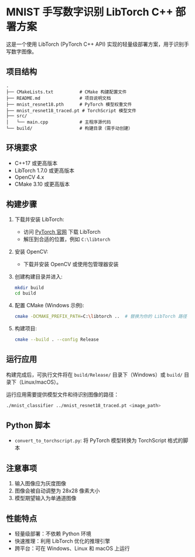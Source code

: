 # MNIST 手写数字识别 LibTorch C++ 部署方案

这是一个使用 LibTorch (PyTorch C++ API) 实现的轻量级部署方案，用于识别手写数字图像。

## 项目结构

```
.
├── CMakeLists.txt          # CMake 构建配置文件
├── README.md               # 项目说明文档
├── mnist_resnet18.pth      # PyTorch 模型权重文件
├── mnist_resnet18_traced.pt # TorchScript 模型文件
├── src/
│   └── main.cpp            # 主程序源代码
└── build/                  # 构建目录（需手动创建）
```

## 环境要求

- C++17 或更高版本
- LibTorch 1.7.0 或更高版本
- OpenCV 4.x
- CMake 3.10 或更高版本

## 构建步骤

1. 下载并安装 LibTorch:
   - 访问 [PyTorch 官网](https://pytorch.org/get-started/locally/) 下载 LibTorch
   - 解压到合适的位置，例如 `C:\libtorch`

2. 安装 OpenCV:
   - 下载并安装 OpenCV 或使用包管理器安装

3. 创建构建目录并进入:
   ```bash
   mkdir build
   cd build
   ```

4. 配置 CMake (Windows 示例):
   ```bash
   cmake -DCMAKE_PREFIX_PATH=C:\libtorch ..  # 替换为你的 LibTorch 路径
   ```

5. 构建项目:
   ```bash
   cmake --build . --config Release
   ```

## 运行应用

构建完成后，可执行文件将在 `build/Release/` 目录下（Windows）或 `build/` 目录下（Linux/macOS）。

运行应用需要提供模型文件和待识别图像的路径：

```bash
./mnist_classifier ../mnist_resnet18_traced.pt <image_path>
```

## Python 脚本

- `convert_to_torchscript.py`: 将 PyTorch 模型转换为 TorchScript 格式的脚本

## 注意事项

1. 输入图像应为灰度图像
2. 图像会被自动调整为 28x28 像素大小
3. 模型期望输入为单通道图像

## 性能特点

- 轻量级部署：不依赖 Python 环境
- 快速推理：利用 LibTorch 优化的推理引擎
- 跨平台：可在 Windows、Linux 和 macOS 上运行
